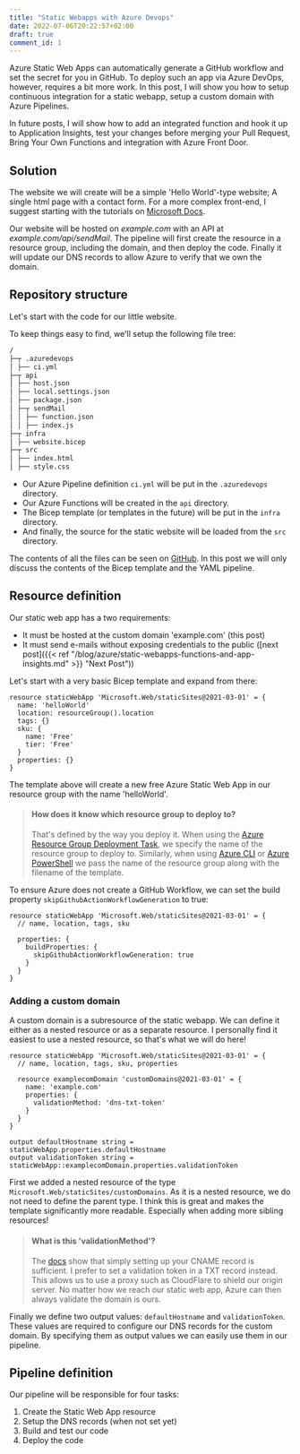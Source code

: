 ```yaml
---
title: "Static Webapps with Azure Devops"
date: 2022-07-06T20:22:57+02:00
draft: true
comment_id: 1
---
```


Azure Static Web Apps can automatically generate a GitHub workflow and set the secret for you in GitHub. To deploy such an app via Azure DevOps, however, requires a bit more work.
In this post, I will show you how to setup continuous integration for a static webapp, setup a custom domain with Azure Pipelines.

In future posts, I will show how to add an integrated function and hook it up to Application Insights, test your changes before merging your Pull Request, Bring Your Own Functions and integration with Azure Front Door.

## Solution
The website we will create will be a simple 'Hello World'-type website; A single html page with a contact form. For a more complex front-end, I suggest starting with the tutorials on [Microsoft Docs](https://docs.microsoft.com/en-us/azure/static-web-apps/deploy-nextjs).

Our website will be hosted on _example.com_ with an API at _example.com/api/sendMail_. 
The pipeline will first create the resource in a resource group, including the domain, and then deploy the code. Finally it will update our DNS records to allow Azure to verify that we own the domain.

## Repository structure
Let's start with the code for our little website.

To keep things easy to find, we'll setup the following file tree:

```txt
/
├─┬ .azuredevops
│ ├── ci.yml
├─┬ api
│ ├── host.json
│ ├── local.settings.json
│ ├── package.json
│ ├─┬ sendMail
│ │ ├── function.json
│ │ ├── index.js
├─┬ infra
│ ├── website.bicep
├─┬ src
│ ├── index.html
│ ├── style.css
```

* Our Azure Pipeline definition `ci.yml` will be put in the `.azuredevops` directory.
* Our Azure Functions will be created in the `api` directory.
* The Bicep template (or templates in the future) will be put in the `infra` directory.
* And finally, the source for the static website will be loaded from the `src` directory.

The contents of all the files can be seen on [GitHub](TODO).
In this post we will only discuss the contents of the Bicep template and the YAML pipeline.

## Resource definition
Our static web app has a two requirements:
- It must be hosted at the custom domain 'example.com' (this post)
- It must send e-mails without exposing credentials to the public ([next post]({{< ref "/blog/azure/static-webapps-functions-and-app-insights.md" >}} "Next Post"))

Let's start with a very basic Bicep template and expand from there:


```Bicep
resource staticWebApp 'Microsoft.Web/staticSites@2021-03-01' = {
  name: 'helloWorld'
  location: resourceGroup().location
  tags: {}
  sku: {
    name: 'Free'
    tier: 'Free'
  }
  properties: {}
}
```

The template above will create a new free Azure Static Web App in our resource group with the name 'helloWorld'. 

> #### How does it know which resource group to deploy to? 
> That's defined by the way you deploy it. When using the [Azure Resource Group Deployment Task](https://docs.microsoft.com/en-us/azure/devops/pipelines/tasks/deploy/azure-resource-group-deployment?view=azure-devops), we specify the name of the resource group to deploy to. Similarly, when using [Azure CLI](https://docs.microsoft.com/en-us/azure/azure-resource-manager/bicep/deploy-cli) or [Azure PowerShell](https://docs.microsoft.com/en-us/azure/azure-resource-manager/bicep/deploy-powershell) we pass the name of the resource group along with the filename of the template.

To ensure Azure does not create a GitHub Workflow, we can set the build property `skipGithubActionWorkflowGeneration` to true:

```Bicep
resource staticWebApp 'Microsoft.Web/staticSites@2021-03-01' = {
  // name, location, tags, sku

  properties: {
    buildProperties: {
      skipGithubActionWorkflowGeneration: true
    }
  }
}
```

### Adding a custom domain
A custom domain is a subresource of the static webapp. We can define it either as a nested resource or as a separate resource.
I personally find it easiest to use a nested resource, so that's what we will do here!

```Bicep
resource staticWebApp 'Microsoft.Web/staticSites@2021-03-01' = {
  // name, location, tags, sku, properties

  resource examplecomDomain 'customDomains@2021-03-01' = {
    name: 'example.com'
    properties: {
      validationMethod: 'dns-txt-token'
    }
  }
}

output defaultHostname string = staticWebApp.properties.defaultHostname
output validationToken string = staticWebApp::examplecomDomain.properties.validationToken
```

First we added a nested resource of the type `Microsoft.Web/staticSites/customDomains`. As it is a nested resource, we do not need to define the parent type.
I think this is great and makes the template significantly more readable. Especially when adding more sibling resources!

> #### What is this 'validationMethod'?
> The [docs](https://docs.microsoft.com/en-us/azure/static-web-apps/custom-domain) show that simply setting up your CNAME record is sufficient.
> I prefer to set a validation token in a TXT record instead.  This allows us to use a proxy such as CloudFlare to shield our origin server.
> No matter how we reach our static web app, Azure can then always validate the domain is ours.

Finally we define two output values: `defaultHostname` and `validationToken`.
These values are required to configure our DNS records for the custom domain. By specifying them as output values we can easily use them in our pipeline. 

## Pipeline definition
Our pipeline will be responsible for four tasks:

1. Create the Static Web App resource
2. Setup the DNS records (when not set yet)
3. Build and test our code
4. Deploy the code